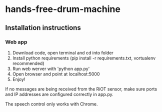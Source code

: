 # hands-free-drum-machine

## Installation instructions

### Web app
  1. Download code, open terminal and cd into folder
  2. Install python requirements (pip install -r requirements.txt, vortualenv recommended)
  3. Run web werver with 'python app.py'
  4. Open browser and point at localhost:5000
  5. Enjoy!

If no messages are being received from the RiOT sensor, make sure ports and IP addresses are configured correctly in app.py. 

The speech control only works with Chrome.